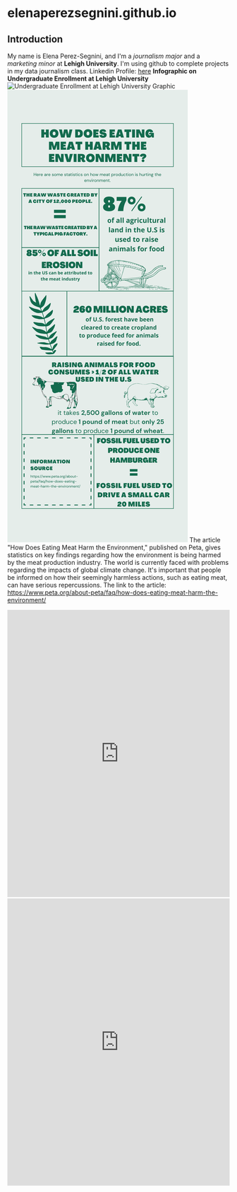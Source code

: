 # elenaperezsegnini.github.io
## Introduction
My name is Elena Perez-Segnini, and I'm a *journalism major* and a *marketing minor* at **Lehigh University**. I'm using github to complete projects in my data journalism class. 
Linkedin Profile: [here](https://www.linkedin.com/in/elena-perez-segnini-10a9a1204/)
**Infographic on Undergraduate Enrollment at Lehigh University**
![Undergraduate Enrollment at Lehigh University Graphic](https://user-images.githubusercontent.com/90854946/134543140-7d77a817-4783-4fcc-864e-34667aad2377.png)
![How Does Eating Meat Harm the Environment](https://raw.githubusercontent.com/elenaperezsegnini/elenaperezsegnini.github.io/main/How%20does%20eating%20meat%20harm%20the%20environment%20(1).png)
The article "How Does Eating Meat Harm the Environment," published on Peta, gives statistics on key findings regarding how the environment is being harmed by the meat production industry. The world is currently faced with problems regarding the impacts of global climate change. It's important that people be informed on how their seemingly harmless actions, such as eating meat, can have serious repercussions. The link to the article: https://www.peta.org/about-peta/faq/how-does-eating-meat-harm-the-environment/
<iframe src='https://cdn.knightlab.com/libs/timeline3/latest/embed/index.html?source=1w6AhKYswsL2F42apIr_HOWvupDDgqBujN1hoyoCa-0o&font=Default&lang=en&initial_zoom=2&height=650' width='100%' height='650' webkitallowfullscreen mozallowfullscreen allowfullscreen frameborder='0'></iframe>
<iframe src='https://cdn.knightlab.com/libs/timeline3/latest/embed/index.html?source=1t7rINmoDd2-1jQh0vveh7vF5p48dXC0gq2ZwB4Ac46k&font=Default&lang=en&initial_zoom=2&height=650' width='100%' height='650' webkitallowfullscreen mozallowfullscreen allowfullscreen frameborder='0'></iframe>
